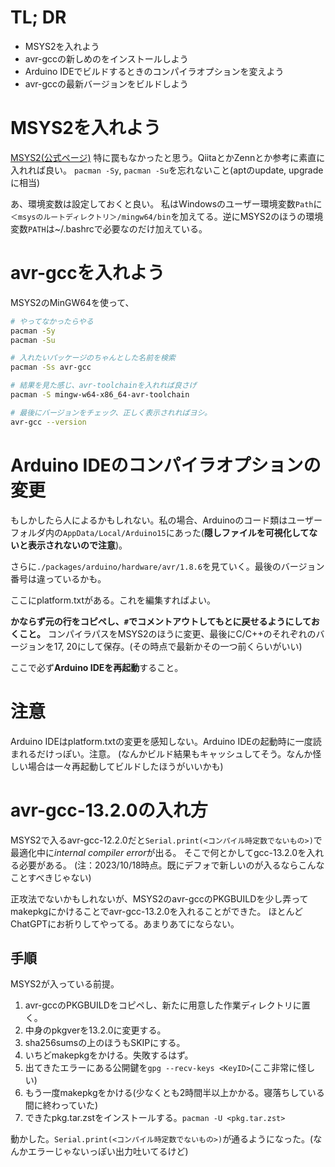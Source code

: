 # TL; DR
- MSYS2を入れよう
- avr-gccの新しめのをインストールしよう
- Arduino IDEでビルドするときのコンパイラオプションを変えよう
- avr-gccの最新バージョンをビルドしよう

# MSYS2を入れよう
[MSYS2(公式ページ)](https://www.msys2.org/)
特に罠もなかったと思う。QiitaとかZennとか参考に素直に入れれば良い。
`pacman -Sy`, `pacman -Su`を忘れないこと(aptのupdate, upgradeに相当)

あ、環境変数は設定しておくと良い。
私はWindowsのユーザー環境変数`Path`に`＜msysのルートディレクトリ＞/mingw64/bin`を加えてる。逆にMSYS2のほうの環境変数`PATH`は~/.bashrcで必要なのだけ加えている。

# avr-gccを入れよう
MSYS2のMinGW64を使って、
```bash
# やってなかったらやる
pacman -Sy
pacman -Su

# 入れたいパッケージのちゃんとした名前を検索
pacman -Ss avr-gcc

# 結果を見た感じ、avr-toolchainを入れれば良さげ
pacman -S mingw-w64-x86_64-avr-toolchain

# 最後にバージョンをチェック、正しく表示されればヨシ。
avr-gcc --version
```

# Arduino IDEのコンパイラオプションの変更
もしかしたら人によるかもしれない。私の場合、Arduinoのコード類はユーザーフォルダ内の`AppData/Local/Arduino15`にあった(**隠しファイルを可視化してないと表示されないので注意**)。

さらに`./packages/arduino/hardware/avr/1.8.6`を見ていく。最後のバージョン番号は違っているかも。

ここにplatform.txtがある。これを編集すればよい。

**かならず元の行をコピペし、`#`でコメントアウトしてもとに戻せるようにしておくこと。**
コンパイラパスをMSYS2のほうに変更、最後にC/C++のそれぞれのバージョンを17, 20にして保存。(その時点で最新かその一つ前くらいがいい)

ここで必ず**Arduino IDEを再起動**すること。

# 注意
Arduino IDEはplatform.txtの変更を感知しない。Arduino IDEの起動時に一度読まれるだけっぽい。注意。
(なんかビルド結果もキャッシュしてそう。なんか怪しい場合は一々再起動してビルドしたほうがいいかも)

# avr-gcc-13.2.0の入れ方
MSYS2で入るavr-gcc-12.2.0だと`Serial.print(<コンパイル時定数でないもの>)`で最適化中に*internal compiler error*が出る。
そこで何とかしてgcc-13.2.0を入れる必要がある。
(注：2023/10/18時点。既にデフォで新しいのが入るならこんなことすべきじゃない)

正攻法でないかもしれないが、MSYS2のavr-gccのPKGBUILDを少し弄ってmakepkgにかけることでavr-gcc-13.2.0を入れることができた。
ほとんどChatGPTにお祈りしてやってる。あまりあてにならない。

## 手順
MSYS2が入っている前提。

1. avr-gccのPKGBUILDをコピペし、新たに用意した作業ディレクトリに置く。
2. 中身のpkgverを13.2.0に変更する。
3. sha256sumsの上のほうもSKIPにする。
4. いちどmakepkgをかける。失敗するはず。
5. 出てきたエラーにある公開鍵を`gpg --recv-keys <KeyID>`(ここ非常に怪しい)
6. もう一度makepkgをかける(少なくとも2時間半以上かかる。寝落ちしている間に終わっていた)
7. できたpkg.tar.zstをインストールする。`pacman -U <pkg.tar.zst>`

動かした。`Serial.print(<コンパイル時定数でないもの>)`が通るようになった。(なんかエラーじゃないっぽい出力吐いてるけど)
